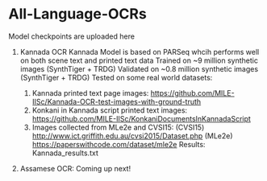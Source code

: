 # All-Language-OCRs
Model checkpoints are uploaded here

1. Kannada OCR
   Kannada Model is based on PARSeq whcih performs well on both scene text and printed text data
   Trained on ~9 million synthetic images (SynthTiger + TRDG)
   Validated on ~0.8 million synthetic images (SynthTiger + TRDG)
   Tested on some real world datasets:
     1. Kannada printed text page images: https://github.com/MILE-IISc/Kannada-OCR-test-images-with-ground-truth
     2. Konkani in Kannada script printed text images: https://github.com/MILE-IISc/KonkaniDocumentsInKannadaScript
     3. Images collected from MLe2e and CVSI15:
          (CVSI15) http://www.ict.griffith.edu.au/cvsi2015/Dataset.php
          (MLe2e) https://paperswithcode.com/dataset/mle2e
   Results: Kannada_results.txt

2. Assamese OCR:
   Coming up next!
